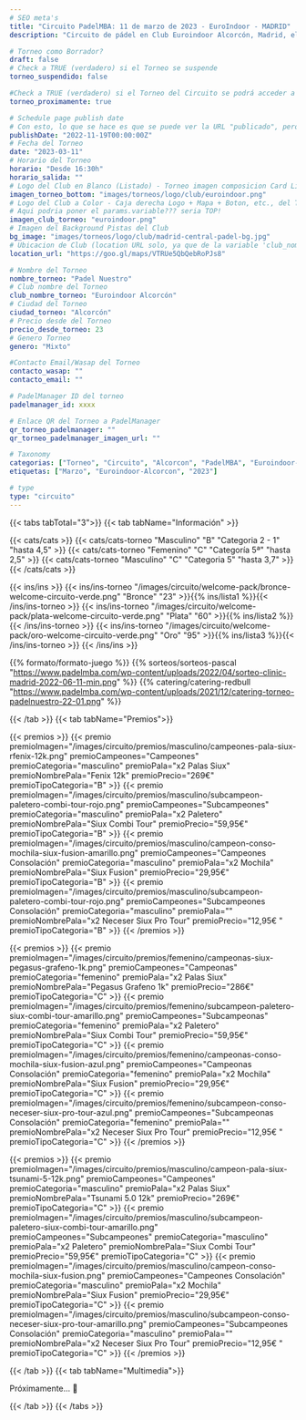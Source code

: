 ```yaml
---
# SEO meta's
title: "Circuito PadelMBA: 11 de marzo de 2023 - EuroIndoor - MADRID"
description: "Circuito de pádel en Club Euroindoor Alcorcón, Madrid, el dia 11 de marzo de 2023. Organizado gracias a PadelMBA, lider en formacion online de pádel."

# Torneo como Borrador?
draft: false
# Check a TRUE (verdadero) si el Torneo se suspende
torneo_suspendido: false

#Check a TRUE (verdadero) si el Torneo del Circuito se podrá acceder a la URL proximamente...
torneo_proximamente: true

# Schedule page publish date
# Con esto, lo que se hace es que se puede ver la URL "publicado", pero no sale en el listado de Torneos hasta ese día!
publishDate: "2022-11-19T00:00:00Z"
# Fecha del Torneo
date: "2023-03-11"
# Horario del Torneo
horario: "Desde 16:30h"
horario_salida: ""
# Logo del Club en Blanco (Listado) - Torneo imagen composicion Card Listado
imagen_torneo_bottom: "images/torneos/logo/club/euroindoor.png"
# Logo del Club a Color - Caja derecha Logo + Mapa + Boton, etc., del Torneo
# Aqui podria poner el params.variable??? seria TOP!
imagen_club_torneo: "euroindoor.png"
# Imagen del Background Pistas del Club
bg_image: "images/torneos/logo/club/madrid-central-padel-bg.jpg"
# Ubicacion de Club (location URL solo, ya que de la variable 'club_nombre_torneo', se genera el iframe)
location_url: "https://goo.gl/maps/VTRUe5QbQebRoPJs8"

# Nombre del Torneo
nombre_torneo: "Padel Nuestro"
# Club nombre del Torneo
club_nombre_torneo: "Euroindoor Alcorcón"
# Ciudad del Torneo
ciudad_torneo: "Alcorcón"
# Precio desde del Torneo
precio_desde_torneo: 23
# Genero Torneo
genero: "Mixto"

#Contacto Email/Wasap del Torneo
contacto_wasap: ""
contacto_email: ""

# PadelManager ID del torneo
padelmanager_id: xxxx

# Enlace QR del Torneo a PadelManager
qr_torneo_padelmanager: ""
qr_torneo_padelmanager_imagen_url: ""

# Taxonomy
categorias: ["Torneo", "Circuito", "Alcorcon", "PadelMBA", "Euroindoor-Alcorcon"]
etiquetas: ["Marzo", "Euroindoor-Alcorcon", "2023"]

# type
type: "circuito"
---
```


{{< tabs tabTotal="3">}}
{{< tab tabName="Información" >}}

{{< cats/cats >}}
{{< cats/cats-torneo "Masculino" "B" "Categoria 2 - 1" "hasta 4,5" >}}
{{< cats/cats-torneo "Femenino" "C" "Categoría 5ª" "hasta 2,5" >}}
{{< cats/cats-torneo "Masculino" "C" "Categoria 5" "hasta 3,7" >}}
{{< /cats/cats >}}

{{< ins/ins >}}
{{< ins/ins-torneo "/images/circuito/welcome-pack/bronce-welcome-circuito-verde.png" "Bronce" "23" >}}{{% ins/lista1 %}}{{< /ins/ins-torneo >}}
{{< ins/ins-torneo "/images/circuito/welcome-pack/plata-welcome-circuito-verde.png" "Plata" "60" >}}{{% ins/lista2 %}}{{< /ins/ins-torneo >}}
{{< ins/ins-torneo "/images/circuito/welcome-pack/oro-welcome-circuito-verde.png" "Oro" "95" >}}{{% ins/lista3 %}}{{< /ins/ins-torneo >}}
{{< /ins/ins >}}

{{% formato/formato-juego %}}
{{% sorteos/sorteos-pascal "https://www.padelmba.com/wp-content/uploads/2022/04/sorteo-clinic-madrid-2022-06-11-min.png" %}}
{{% catering/catering-redbull "https://www.padelmba.com/wp-content/uploads/2021/12/catering-torneo-padelnuestro-22-01.png" %}}

{{< /tab >}}
{{< tab tabName="Premios">}}

{{< premios >}}
{{< premio premioImagen="/images/circuito/premios/masculino/campeones-pala-siux-rfenix-12k.png" premioCampeones="Campeones" premioCategoria="masculino" premioPala="x2 Palas Siux" premioNombrePala="Fenix 12k" premioPrecio="269€" premioTipoCategoria="B" >}}
{{< premio premioImagen="/images/circuito/premios/masculino/subcampeon-paletero-combi-tour-rojo.png" premioCampeones="Subcampeones" premioCategoria="masculino" premioPala="x2 Paletero" premioNombrePala="Siux Combi Tour" premioPrecio="59,95€" premioTipoCategoria="B" >}}
{{< premio premioImagen="/images/circuito/premios/masculino/campeon-conso-mochila-siux-fusion-amarillo.png" premioCampeones="Campeones Consolación" premioCategoria="masculino" premioPala="x2 Mochila" premioNombrePala="Siux Fusion" premioPrecio="29,95€" premioTipoCategoria="B" >}}
{{< premio premioImagen="/images/circuito/premios/masculino/subcampeon-paletero-combi-tour-rojo.png" premioCampeones="Subcampeones Consolación" premioCategoria="masculino" premioPala="" premioNombrePala="x2 Neceser Siux Pro Tour" premioPrecio="12,95€ " premioTipoCategoria="B" >}}
{{< /premios >}}

{{< premios >}}
{{< premio premioImagen="/images/circuito/premios/femenino/campeonas-siux-pegasus-grafeno-1k.png" premioCampeones="Campeonas" premioCategoria="femenino" premioPala="x2 Palas Siux" premioNombrePala="Pegasus Grafeno 1k" premioPrecio="286€" premioTipoCategoria="C" >}}
{{< premio premioImagen="/images/circuito/premios/femenino/subcampeon-paletero-siux-combi-tour-amarillo.png" premioCampeones="Subcampeonas" premioCategoria="femenino" premioPala="x2 Paletero" premioNombrePala="Siux Combi Tour" premioPrecio="59,95€" premioTipoCategoria="C" >}}
{{< premio premioImagen="/images/circuito/premios/femenino/campeonas-conso-mochila-siux-fusion-azul.png" premioCampeones="Campeonas Consolación" premioCategoria="femenino" premioPala="x2 Mochila" premioNombrePala="Siux Fusion" premioPrecio="29,95€" premioTipoCategoria="C" >}}
{{< premio premioImagen="/images/circuito/premios/femenino/subcampeon-conso-neceser-siux-pro-tour-azul.png" premioCampeones="Subcampeonas Consolación" premioCategoria="femenino" premioPala="" premioNombrePala="x2 Neceser Siux Pro Tour" premioPrecio="12,95€ " premioTipoCategoria="C" >}}
{{< /premios >}}

{{< premios >}}
{{< premio premioImagen="/images/circuito/premios/masculino/campeon-pala-siux-tsunami-5-12k.png" premioCampeones="Campeones" premioCategoria="masculino" premioPala="x2 Palas Siux" premioNombrePala="Tsunami 5.0 12k" premioPrecio="269€" premioTipoCategoria="C" >}}
{{< premio premioImagen="/images/circuito/premios/masculino/subcampeon-paletero-siux-combi-tour-amarillo.png" premioCampeones="Subcampeones" premioCategoria="masculino" premioPala="x2 Paletero" premioNombrePala="Siux Combi Tour" premioPrecio="59,95€" premioTipoCategoria="C" >}}
{{< premio premioImagen="/images/circuito/premios/masculino/campeon-conso-mochila-siux-fusion.png" premioCampeones="Campeones Consolación" premioCategoria="masculino" premioPala="x2 Mochila" premioNombrePala="Siux Fusion" premioPrecio="29,95€" premioTipoCategoria="C" >}}
{{< premio premioImagen="/images/circuito/premios/masculino/subcampeon-conso-neceser-siux-pro-tour-amarillo.png" premioCampeones="Subcampeones Consolación" premioCategoria="masculino" premioPala="" premioNombrePala="x2 Neceser Siux Pro Tour" premioPrecio="12,95€ " premioTipoCategoria="C" >}}
{{< /premios >}}

{{< /tab >}}
{{< tab tabName="Multimedia">}}

Próximamente... 📸

{{< /tab >}}
{{< /tabs >}}
